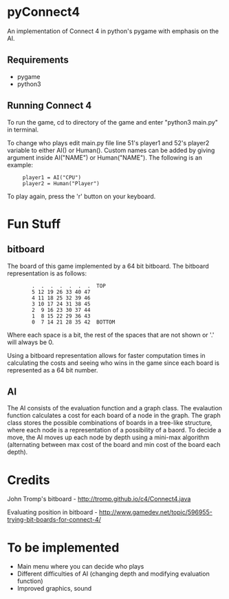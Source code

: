 # pyConnect4
An implementation of Connect 4 in python's pygame with emphasis on the AI.

## Requirements
- pygame
- python3

## Running Connect 4
To run the game, cd to directory of the game and enter "python3 main.py" in
terminal.

To change who plays edit main.py file line 51's player1 and 52's player2
variable to either AI() or Human(). Custom names can be added by giving
argument inside AI("NAME") or Human("NAME"). The following is an example:

         player1 = AI("CPU")
         player2 = Human("Player")

To play again, press the 'r' button on your keyboard.

# Fun Stuff

## bitboard
The board of this game implemented by a 64 bit bitboard. The bitboard
representation is as follows:
```
        .  .  .  .  .  .  .  TOP
        5 12 19 26 33 40 47
        4 11 18 25 32 39 46
        3 10 17 24 31 38 45
        2  9 16 23 30 37 44
        1  8 15 22 29 36 43
        0  7 14 21 28 35 42  BOTTOM
```
Where each space is a bit, the rest of the spaces that are not shown or '.'
will always be 0.

Using a bitboard representation allows for faster computation times in
calculating the costs and seeing who wins in the game since each board is
represented as a 64 bit number.

## AI

The AI consists of the evaluation function and a graph class. The evalaution
function calculates a cost for each board of a node in the graph.
The graph class stores the possible combinations of boards in a tree-like
structure, where each node is a representation of a possibility of a baord.
To decide a move, the AI moves up each node by depth using a mini-max
algorithm (alternating between max cost of the board and min cost of the
board each depth).

# Credits

John Tromp's bitboard - http://tromp.github.io/c4/Connect4.java

Evaluating position in bitboard - http://www.gamedev.net/topic/596955-trying-bit-boards-for-connect-4/

# To be implemented

- Main menu where you can decide who plays
- Different difficulties of AI (changing depth and modifying evaluation
   function)
- Improved graphics, sound